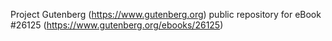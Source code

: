Project Gutenberg (https://www.gutenberg.org) public repository for eBook #26125 (https://www.gutenberg.org/ebooks/26125)
